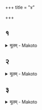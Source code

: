 +++
title = "४"

+++


##  १
<details><summary>मूलम् - Makoto</summary>

पु꣡रुषो वै꣡ संवत्सरः꣡ त꣡स्य पा꣡दा꣡व् एव꣡ प्रा꣡यणी꣡यो ऽतिरा꣡त्रः पा꣡दा꣡भ्याꣳ꣡ हि꣡ प्रय꣡न्ति त꣡योर् य꣡च् छुक्लं꣡ त꣡द् अ꣡ह्नो रूपं꣡ य꣡त् कृष्णं꣡ त꣡द् रा꣡त्रेर् नखा꣡न्य् एवौ᳡षधिवनस्पतीनाꣳ꣡ रूप꣡म् ऊरू꣡ चतुर्विꣳश꣡म् अ꣡हर् उ꣡रो ऽभिप्लवः꣡ पृष्ठं꣡ पृ꣡ष्ठ्यः ॥॥
</details>

##  २
<details><summary>मूलम् - Makoto</summary>

अय꣡म् एव꣡ द꣡क्षिणो बा꣡हु꣡र् अभिजि꣡त् ।॥  
इम꣡ एव꣡ द꣡क्षिणे त्र꣡यः प्रा꣡णाः꣡ स्व꣡रसा꣡मा꣡नो मूर्धा꣡ विषुवा꣡न् इम꣡ एवो꣡त्तरे त्र꣡यः प्रा꣡णाः꣡ स्व꣡रसा꣡मा꣡नः ॥॥
</details>

##  ३
<details><summary>मूलम् - Makoto</summary>

अय꣡म् एवो꣡त्तरो बा꣡हु꣡र् विश्वजि꣡त् ।॥  
उक्तौ꣡ पृष्ठ्या꣡भिप्लवौ꣡ या꣡व् अ꣡वा꣡ञ्चौ प्रा꣡णौ꣡ ते꣡ गोआ꣡यु꣡षी अ꣡ङ्गा꣡नि दशरा꣡त्रो꣡ मु꣡खं महा꣡व्रतꣳ꣡ ह꣡स्ता꣡व् एवो᳡दयनी꣡यो ऽतिरा꣡त्रो꣡ ह꣡स्ता꣡भ्याꣳ꣡ ह्य् उ᳡द्य꣡न्ति त꣡योर् य꣡च् छुक्लं꣡ त꣡द् अ꣡ह्नो रूपं꣡ य꣡त् कृष्णं꣡ त꣡द् रा꣡त्रेर् नखा꣡न्य् एव꣡ न꣡क्षत्रा꣡णाꣳ꣡ रूपꣳ꣡ स꣡ एष꣡ संवत्सरो᳡ ऽध्या꣡त्मं꣡ प्र꣡तिष्ठितः स꣡ यो꣡ हैव꣡म् एतꣳ꣡ संवत्सर꣡म् अध्या꣡त्मं꣡ प्र꣡तिष्ठितं वे꣡द प्र꣡तितिष्ठति प्रज꣡या꣡ पशु꣡भिर् अस्मिं꣡ लोके᳡ ऽमृतत्वे꣡ना꣡मु꣡ष्मिन् ॥॥
</details>